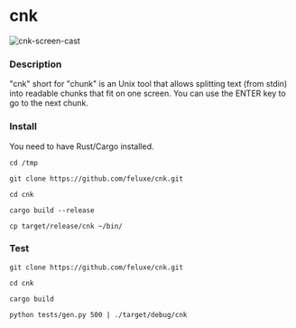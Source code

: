 
# cnk

<img src="assets/cnk_example.gif" alt="cnk-screen-cast" />


### Description

"cnk" short for "chunk" is an Unix tool that allows splitting text (from stdin) into readable chunks that fit on one screen. You can use the ENTER key to go to the next chunk.


### Install

You need to have Rust/Cargo installed.

    cd /tmp

    git clone https://github.com/feluxe/cnk.git

    cd cnk

    cargo build --release

    cp target/release/cnk ~/bin/



### Test

    git clone https://github.com/feluxe/cnk.git

    cd cnk

    cargo build

    python tests/gen.py 500 | ./target/debug/cnk





